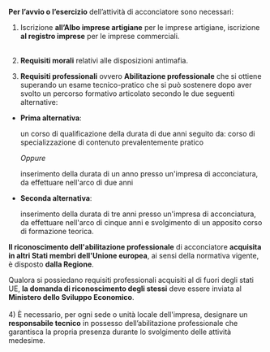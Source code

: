 **Per l’avvio o l’esercizio** dell’attività di acconciatore sono necessari:

1)	Iscrizione **all’Albo imprese artigiane** per le imprese artigiane, iscrizione **al registro imprese** per le imprese commerciali.<br><br>

2)	**Requisiti morali** relativi alle disposizioni antimafia.<br>

3)  **Requisiti professionali** ovvero **Abilitazione professionale** che si ottiene superando un esame tecnico-pratico che si può sostenere dopo aver svolto un percorso formativo articolato secondo le due seguenti alternative:

- **Prima alternativa**:

    un corso di qualificazione della durata di due anni seguito da: corso di specializzazione di contenuto prevalentemente pratico

    _Oppure_

    inserimento della durata di un anno presso un'impresa di acconciatura, da effettuare nell'arco di due anni

- **Seconda alternativa**:

    inserimento della durata di tre anni presso un'impresa di acconciatura, da effettuare nell'arco di cinque anni e svolgimento di un apposito corso di formazione teorica.

**Il riconoscimento dell'abilitazione professionale** di acconciatore **acquisita in altri Stati membri dell'Unione europea**, ai sensi della normativa vigente, è disposto **dalla Regione**.

Qualora si possiedano requisiti professionali acquisiti al di fuori degli stati UE, **la domanda di riconoscimento degli stessi** deve essere inviata al **Ministero dello Sviluppo Economico**.
<br><br>
4) È necessario, per ogni sede o unità locale dell'impresa, designare un **responsabile tecnico** in possesso dell’abilitazione professionale che garantisca la propria presenza durante lo svolgimento delle attività medesime.
